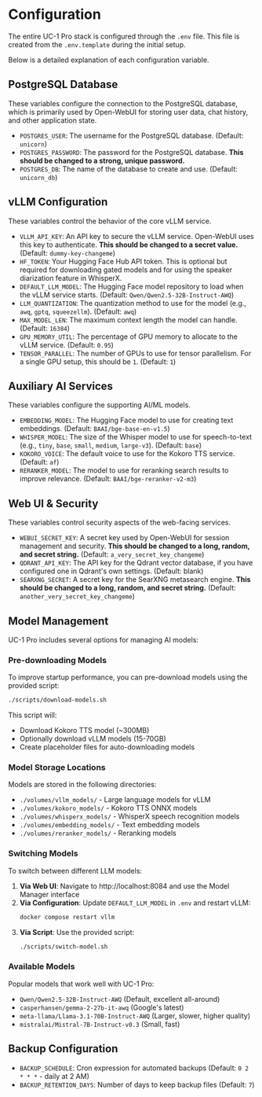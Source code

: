 # Configuration

The entire UC-1 Pro stack is configured through the `.env` file. This file is created from the `.env.template` during the initial setup.

Below is a detailed explanation of each configuration variable.

## PostgreSQL Database

These variables configure the connection to the PostgreSQL database, which is primarily used by Open-WebUI for storing user data, chat history, and other application state.

- `POSTGRES_USER`: The username for the PostgreSQL database. (Default: `unicorn`)
- `POSTGRES_PASSWORD`: The password for the PostgreSQL database. **This should be changed to a strong, unique password.**
- `POSTGRES_DB`: The name of the database to create and use. (Default: `unicorn_db`)

## vLLM Configuration

These variables control the behavior of the core vLLM service.

- `VLLM_API_KEY`: An API key to secure the vLLM service. Open-WebUI uses this key to authenticate. **This should be changed to a secret value.** (Default: `dummy-key-changeme`)
- `HF_TOKEN`: Your Hugging Face Hub API token. This is optional but required for downloading gated models and for using the speaker diarization feature in WhisperX.
- `DEFAULT_LLM_MODEL`: The Hugging Face model repository to load when the vLLM service starts. (Default: `Qwen/Qwen2.5-32B-Instruct-AWQ`)
- `LLM_QUANTIZATION`: The quantization method to use for the model (e.g., `awq`, `gptq`, `squeezellm`). (Default: `awq`)
- `MAX_MODEL_LEN`: The maximum context length the model can handle. (Default: `16384`)
- `GPU_MEMORY_UTIL`: The percentage of GPU memory to allocate to the vLLM service. (Default: `0.95`)
- `TENSOR_PARALLEL`: The number of GPUs to use for tensor parallelism. For a single GPU setup, this should be `1`. (Default: `1`)

## Auxiliary AI Services

These variables configure the supporting AI/ML models.

- `EMBEDDING_MODEL`: The Hugging Face model to use for creating text embeddings. (Default: `BAAI/bge-base-en-v1.5`)
- `WHISPER_MODEL`: The size of the Whisper model to use for speech-to-text (e.g., `tiny`, `base`, `small`, `medium`, `large-v3`). (Default: `base`)
- `KOKORO_VOICE`: The default voice to use for the Kokoro TTS service. (Default: `af`)
- `RERANKER_MODEL`: The model to use for reranking search results to improve relevance. (Default: `BAAI/bge-reranker-v2-m3`)

## Web UI & Security

These variables control security aspects of the web-facing services.

- `WEBUI_SECRET_KEY`: A secret key used by Open-WebUI for session management and security. **This should be changed to a long, random, and secret string.** (Default: `a_very_secret_key_changeme`)
- `QDRANT_API_KEY`: The API key for the Qdrant vector database, if you have configured one in Qdrant's own settings. (Default: blank)
- `SEARXNG_SECRET`: A secret key for the SearXNG metasearch engine. **This should be changed to a long, random, and secret string.** (Default: `another_very_secret_key_changeme`)

## Model Management

UC-1 Pro includes several options for managing AI models:

### Pre-downloading Models

To improve startup performance, you can pre-download models using the provided script:

```bash
./scripts/download-models.sh
```

This script will:
- Download Kokoro TTS model (~300MB)
- Optionally download vLLM models (15-70GB)
- Create placeholder files for auto-downloading models

### Model Storage Locations

Models are stored in the following directories:
- `./volumes/vllm_models/` - Large language models for vLLM
- `./volumes/kokoro_models/` - Kokoro TTS ONNX models
- `./volumes/whisperx_models/` - WhisperX speech recognition models
- `./volumes/embedding_models/` - Text embedding models
- `./volumes/reranker_models/` - Reranking models

### Switching Models

To switch between different LLM models:

1. **Via Web UI**: Navigate to http://localhost:8084 and use the Model Manager interface
2. **Via Configuration**: Update `DEFAULT_LLM_MODEL` in `.env` and restart vLLM:
   ```bash
   docker compose restart vllm
   ```
3. **Via Script**: Use the provided script:
   ```bash
   ./scripts/switch-model.sh
   ```

### Available Models

Popular models that work well with UC-1 Pro:
- `Qwen/Qwen2.5-32B-Instruct-AWQ` (Default, excellent all-around)
- `casperhansen/gemma-2-27b-it-awq` (Google's latest)
- `meta-llama/Llama-3.1-70B-Instruct-AWQ` (Larger, slower, higher quality)
- `mistralai/Mistral-7B-Instruct-v0.3` (Small, fast)

## Backup Configuration

- `BACKUP_SCHEDULE`: Cron expression for automated backups (Default: `0 2 * * *` - daily at 2 AM)
- `BACKUP_RETENTION_DAYS`: Number of days to keep backup files (Default: `7`)
